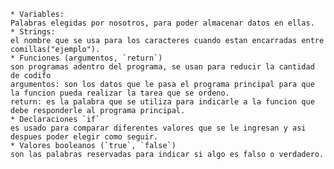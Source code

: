     * Variables:
    Palabras elegidas por nosotros, para poder almacenar datos en ellas.
	* Strings:
    el nombre que se usa para los caracteres cuando estan encarradas entre comillas("ejemplo").
	* Funciones (argumentos, `return`)
    son programas adentro del programa, se usan para reducir la cantidad de codifo
    argumentos: son los datos que le pasa el programa principal para que la funcion pueda realizar la tarea que se ordeno.
    return: es la palabra que se utiliza para indicarle a la funcion que debe responderle al programa principal.
	* Declaraciones `if`
    es usado para comparar diferentes valores que se le ingresan y asi despues poder elegir como seguir.
	* Valores booleanos (`true`, `false`)
    son las palabras reservadas para indicar si algo es falso o verdadero.
